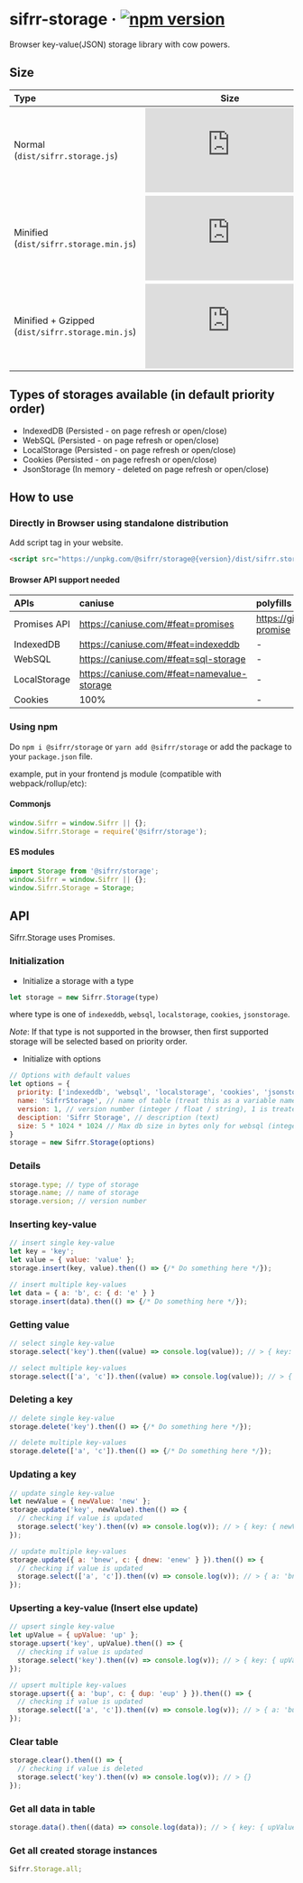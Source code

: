 # sifrr-storage · [![npm version](https://img.shields.io/npm/v/@sifrr/storage.svg)](https://www.npmjs.com/package/@sifrr/storage)

Browser key-value(JSON) storage library with cow powers.

## Size

| Type                                             |                                                                                                                              Size                                                                                                                              |
| :----------------------------------------------- | :------------------------------------------------------------------------------------------------------------------------------------------------------------------------------------------------------------------------------------------------------------: |
| Normal (`dist/sifrr.storage.js`)                 |                    [![Normal](https://img.badgesize.io/sifrr/sifrr/master/packages/browser/sifrr-storage/dist/sifrr.storage.js?maxAge=600)](https://github.com/sifrr/sifrr/blob/master/packages/browser/sifrr-storage/dist/sifrr.storage.js)                   |
| Minified (`dist/sifrr.storage.min.js`)           |               [![Minified](https://img.badgesize.io/sifrr/sifrr/master/packages/browser/sifrr-storage/dist/sifrr.storage.min.js?maxAge=600)](https://github.com/sifrr/sifrr/blob/master/packages/browser/sifrr-storage/dist/sifrr.storage.min.js)              |
| Minified + Gzipped (`dist/sifrr.storage.min.js`) | [![Minified + Gzipped](https://img.badgesize.io/sifrr/sifrr/master/packages/browser/sifrr-storage/dist/sifrr.storage.min.js?compression=gzip&maxAge=600)](https://github.com/sifrr/sifrr/blob/master/packages/browser/sifrr-storage/dist/sifrr.storage.min.js) |

## Types of storages available (in default priority order)

-   IndexedDB (Persisted - on page refresh or open/close)
-   WebSQL (Persisted - on page refresh or open/close)
-   LocalStorage (Persisted - on page refresh or open/close)
-   Cookies (Persisted - on page refresh or open/close)
-   JsonStorage (In memory - deleted on page refresh or open/close)

## How to use

### Directly in Browser using standalone distribution

Add script tag in your website.

```html
<script src="https://unpkg.com/@sifrr/storage@{version}/dist/sifrr.storage.min.js"></script>
```

#### Browser API support needed

| APIs         | caniuse                                       | polyfills                                     |
| :----------- | :-------------------------------------------- | :-------------------------------------------- |
| Promises API | <https://caniuse.com/#feat=promises>          | <https://github.com/stefanpenner/es6-promise> |
| IndexedDB    | <https://caniuse.com/#feat=indexeddb>         | -                                             |
| WebSQL       | <https://caniuse.com/#feat=sql-storage>       | -                                             |
| LocalStorage | <https://caniuse.com/#feat=namevalue-storage> | -                                             |
| Cookies      | 100%                                          | -                                             |

### Using npm

Do `npm i @sifrr/storage` or `yarn add @sifrr/storage` or add the package to your `package.json` file.

example, put in your frontend js module (compatible with webpack/rollup/etc):

#### Commonjs

```js
window.Sifrr = window.Sifrr || {};
window.Sifrr.Storage = require('@sifrr/storage');
```

#### ES modules

```js
import Storage from '@sifrr/storage';
window.Sifrr = window.Sifrr || {};
window.Sifrr.Storage = Storage;
```

## API

Sifrr.Storage uses Promises.

### Initialization

-   Initialize a storage with a type

```js
let storage = new Sifrr.Storage(type)
```

where type is one of `indexeddb`, `websql`, `localstorage`, `cookies`, `jsonstorage`.

_Note_: If that type is not supported in the browser, then first supported storage will be selected based on priority order.

-   Initialize with options

```js
// Options with default values
let options = {
  priority: ['indexeddb', 'websql', 'localstorage', 'cookies', 'jsonstorage'], // Priority Array of type of storages to use
  name: 'SifrrStorage', // name of table (treat this as a variable name, i.e. no Spaces or special characters allowed)
  version: 1, // version number (integer / float / string), 1 is treated same as '1'
  desciption: 'Sifrr Storage', // description (text)
  size: 5 * 1024 * 1024 // Max db size in bytes only for websql (integer)
}
storage = new Sifrr.Storage(options)
```

### Details

```js
storage.type; // type of storage
storage.name; // name of storage
storage.version; // version number
```

### Inserting key-value

```js
// insert single key-value
let key = 'key';
let value = { value: 'value' };
storage.insert(key, value).then(() => {/* Do something here */});

// insert multiple key-values
let data = { a: 'b', c: { d: 'e' } }
storage.insert(data).then(() => {/* Do something here */});
```

### Getting value

```js
// select single key-value
storage.select('key').then((value) => console.log(value)); // > { key: { value: 'value' } }

// select multiple key-values
storage.select(['a', 'c']).then((value) => console.log(value)); // > { a: 'b', c: { d: 'e' } }
```

### Deleting a key

```js
// delete single key-value
storage.delete('key').then(() => {/* Do something here */});

// delete multiple key-values
storage.delete(['a', 'c']).then(() => {/* Do something here */});
```

### Updating a key

```js
// update single key-value
let newValue = { newValue: 'new' };
storage.update('key', newValue).then(() => {
  // checking if value is updated
  storage.select('key').then((v) => console.log(v)); // > { key: { newValue: 'new' } }
});

// update multiple key-values
storage.update({ a: 'bnew', c: { dnew: 'enew' } }).then(() => {
  // checking if value is updated
  storage.select(['a', 'c']).then((v) => console.log(v)); // > { a: 'bnew', c: { dnew: 'enew' } }
});
```

### Upserting a key-value (Insert else update)

```js
// upsert single key-value
let upValue = { upValue: 'up' };
storage.upsert('key', upValue).then(() => {
  // checking if value is updated
  storage.select('key').then((v) => console.log(v)); // > { key: { upValue: 'up' } }
});

// upsert multiple key-values
storage.upsert({ a: 'bup', c: { dup: 'eup' } }).then(() => {
  // checking if value is updated
  storage.select(['a', 'c']).then((v) => console.log(v)); // > { a: 'bup', c: { dup: 'eup' } }
});
```

### Clear table

```js
storage.clear().then(() => {
  // checking if value is deleted
  storage.select('key').then((v) => console.log(v)); // > {}
});
```

### Get all data in table

```js
storage.data().then((data) => console.log(data)); // > { key: { upValue: 'up' }, a: 'bup', c: { dup: 'eup' } }
```

### Get all created storage instances

```js
Sifrr.Storage.all;
```
